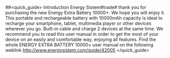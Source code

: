 ##<quick_guide> Introduction
Energy Sistem#trade# thank you for purchasing the new Energy Extra Battery 10000+. We hope you will
enjoy it. This portable and rechargeable battery with 10000mAh capacity is ideal to recharge
your smartphone, tablet, multimedia player or other devices wherever you go. Built-in cable and charge 2 devices at the same time. We recommend you to read this user manual in order to get the most of your device on an easily and comfortable way, enjoying all features. Find the whole ENERGY EXTRA BATTERY 10000+ user manual on the following weblink http://www.energysistem.com/guide/42005
</quick_guide>
